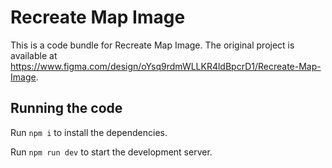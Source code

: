 
  # Recreate Map Image

  This is a code bundle for Recreate Map Image. The original project is available at https://www.figma.com/design/oYsq9rdmWLLKR4ldBpcrD1/Recreate-Map-Image.

  ## Running the code

  Run `npm i` to install the dependencies.

  Run `npm run dev` to start the development server.
  